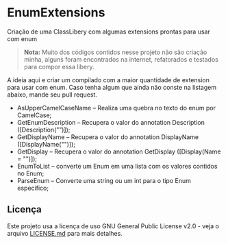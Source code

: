 # EnumExtensions
Criação de uma ClassLibery com algumas extensions prontas para usar com enum

> **Nota:** Muito dos códigos contidos nesse projeto não são criação minha, alguns foram encontrados na internet, refatorados e testados para compor essa libery.


A ideia aqui e criar um compilado com a maior quantidade de extension para usar com enum.
Caso tenha algum que ainda não conste na listagem abaixo, mande seu pull request.

- AsUpperCamelCaseName – Realiza uma quebra no texto do enum por CamelCase;
- GetEnumDescription – Recupera o valor do annotation Description ([Description("”)]);
- GetDisplayName – Recupera o valor do annotation DisplayName ([DisplayName("")]);
- GetDisplay – Recupera o valor do annotation GetDisplay ([Display(Name = "")]);
- EnumToList – converte um Enum em uma lista com os valores contidos no Enum;
- ParseEnum – Converte uma string ou um int para o tipo Enum especifico;



## Licença

Este projeto usa a licença de uso GNU General Public License v2.0 - veja o arquivo [LICENSE.md](LICENSE.md) para mais detalhes.
